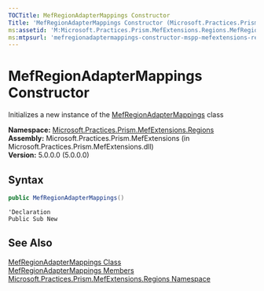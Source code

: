 ```yaml
---
TOCTitle: MefRegionAdapterMappings Constructor
Title: 'MefRegionAdapterMappings Constructor (Microsoft.Practices.Prism.MefExtensions.Regions)'
ms:assetid: 'M:Microsoft.Practices.Prism.MefExtensions.Regions.MefRegionAdapterMappings.\#ctor'
ms:mtpsurl: 'mefregionadaptermappings-constructor-mspp-mefextensions-regions.md'
---
```


# MefRegionAdapterMappings Constructor

Initializes a new instance of the [MefRegionAdapterMappings](/patterns-practices/reference/mefregionadaptermappings-class-mspp-mefextensions-regions) class

**Namespace:** [Microsoft.Practices.Prism.MefExtensions.Regions](/patterns-practices/reference/mspp-mefextensions-regions-namespace)<br/>
**Assembly:** Microsoft.Practices.Prism.MefExtensions (in Microsoft.Practices.Prism.MefExtensions.dll)<br/>
**Version:** 5.0.0.0 (5.0.0.0)

## Syntax
```c#
public MefRegionAdapterMappings()
```
```VB
'Declaration
Public Sub New
```
## See Also

[MefRegionAdapterMappings Class](/patterns-practices/reference/mefregionadaptermappings-class-mspp-mefextensions-regions)<br/>
[MefRegionAdapterMappings Members](/patterns-practices/reference/mefregionadaptermappings-members-mspp-mefextensions-regions)<br/>
[Microsoft.Practices.Prism.MefExtensions.Regions Namespace](/patterns-practices/reference/mspp-mefextensions-regions-namespace)<br/>